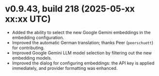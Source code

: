 # v0.9.43, build 218 (2025-05-xx xx:xx UTC)
- Added the ability to select the new Google Gemini embeddings in the embedding configuration.
- Improved the automatic German translation; thanks Peer (`peerschuett`) for contributing.
- Improved Google Gemini LLM model selection by filtering out the new embedding models.
- Improved the dialog for configuring embeddings: the API key is applied immediately, and provider formatting was enhanced.